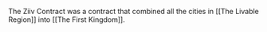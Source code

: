 The Ziiv Contract was a contract that combined all the cities in [[The Livable Region]] into [[The First Kingdom]].